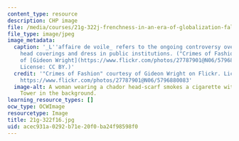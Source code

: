 ```yaml
---
content_type: resource
description: CHP image
file: /media/courses/21g-322j-frenchness-in-an-era-of-globalization-fall-2016/acec931a0292b71e20f0ba24f98598f0_21g-322f16.jpg
file_type: image/jpeg
image_metadata:
  caption: '_L''affaire de voile_ refers to the ongoing controversy over religious
    head coverings and dress in public institutions. ("Crimes of Fashion" courtesy
    of [Gideon Wright](https://www.flickr.com/photos/27787901@N06/5796880083) on Flickr.
    License: CC BY.)'
  credit: '"Crimes of Fashion" courtesy of Gideon Wright on Flickr. License: CC BY.
    https://www.flickr.com/photos/27787901@N06/5796880083'
  image-alt: A woman wearing a chador head-scarf smokes a cigarette with the Eiffel
    Tower in the background.
learning_resource_types: []
ocw_type: OCWImage
resourcetype: Image
title: 21g-322f16.jpg
uid: acec931a-0292-b71e-20f0-ba24f98598f0
---
```

